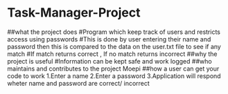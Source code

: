 # Task-Manager-Project
##what the project does
#Program which keep track of users and restricts access using passwords
#This is done by user entering their name and password then this is compared to the data on the user.txt file to see if any match
#If match returns correct , If no match returns incorrect
##why the project is useful
#Information can be kept safe and work logged
##who maintains and contributes to the project
Moepi
##how a user can get your code to work
1.Enter a name
2.Enter a password
3.Application will respond wheter name and password are correct/ incorrect 
